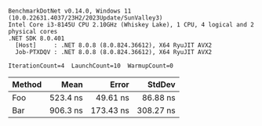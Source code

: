```

BenchmarkDotNet v0.14.0, Windows 11 (10.0.22631.4037/23H2/2023Update/SunValley3)
Intel Core i3-8145U CPU 2.10GHz (Whiskey Lake), 1 CPU, 4 logical and 2 physical cores
.NET SDK 8.0.401
  [Host]     : .NET 8.0.8 (8.0.824.36612), X64 RyuJIT AVX2
  Job-PTXDQV : .NET 8.0.8 (8.0.824.36612), X64 RyuJIT AVX2

IterationCount=4  LaunchCount=10  WarmupCount=0  

```
| Method | Mean     | Error     | StdDev    |
|------- |---------:|----------:|----------:|
| Foo    | 523.4 ns |  49.61 ns |  86.88 ns |
| Bar    | 906.3 ns | 173.43 ns | 308.27 ns |
